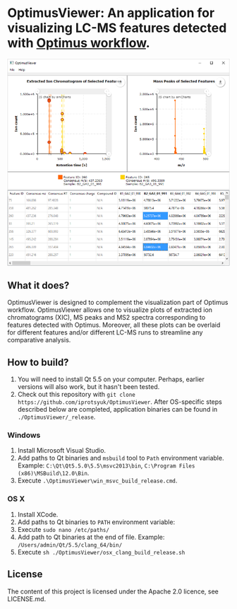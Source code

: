 # OptimusViewer: An application for visualizing LC-MS features detected with [Optimus workflow](https://github.com/alexandrovteam/Optimus).

<img src="img/screenshot.png"/>

## What it does?

OptimusViewer is designed to complement the visualization part of Optimus workflow. OptimusViewer allows one to visualize plots of extracted ion chromatograms (XIC), MS peaks and MS2 spectra corresponding to features detected with Optimus. Moreover, all these plots can be overlaid for different features and/or different LC-MS runs to streamline any comparative analysis.

## How to build?

1. You will need to install Qt 5.5 on your computer. Perhaps, earlier versions will also work, but it hasn't been tested.
3. Check out this repository with `git clone https://github.com/iprotsyuk/OptimusViewer`.
After OS-specific steps described below are completed, application binaries can be found in `./OptimusViewer/_release`.

### Windows

1. Install Microsoft Visual Studio.
2. Add paths to Qt binaries and `msbuild` tool to `Path` environment variable.
Example: `C:\Qt\Qt5.5.0\5.5\msvc2013\bin`, `C:\Program Files (x86)\MSBuild\12.0\Bin`.
3. Execute `.\OptimusViewer\win_msvc_build_release.cmd`.

### OS X

1. Install XCode.
2. Add paths to Qt binaries to `PATH` environment variable:
  1. Execute `sudo nano /etc/paths/`
  2. Add path to Qt binaries at the end of file.
  Example: `/Users/admin/Qt/5.5/clang_64/bin/`
3. Execute `sh ./OptimusViewer/osx_clang_build_release.sh`

## License

The content of this project is licensed under the Apache 2.0 licence, see LICENSE.md.
